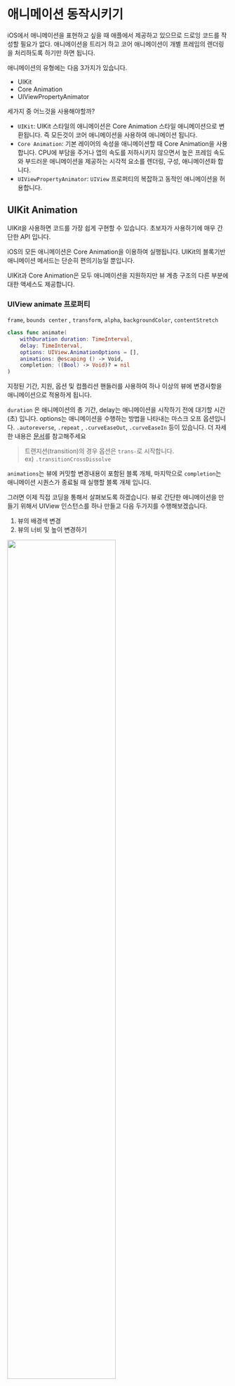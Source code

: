 # 애니메이션 동작시키기

iOS에서 애니메이션을 표현하고 싶을 때 애플에서 제공하고 있으므로 드로잉 코드를 작성할 필요가 없다. 애니메이션을 트리거 하고 코어 애니메이션이 개별 프레임의 렌더링을 처리하도록 하기만 하면 됩니다.

애니메이션의 유형에는 다음 3가지가 있습니다.

- UIKit
- Core Animation
- UIViewPropertyAnimator

세가지 중 어느것을 사용해야할까?

- `UIKit`: UIKit 스타일의 애니메이션은 Core Animation 스타일 애니메이션으로 변환됩니다. 즉 모든것이 코어 애니메이션을 사용하여 애니메이션 됩니다.
- `Core Animation`: 기본 레이어의 속성을 애니메이션할 때 Core Animation을 사용합니다. CPU에 부담을 주거나 앱의 속도를 저하시키지 않으면서 높은 프레임 속도와 부드러운 애니메이션을 제공하는 시각적 요소를 렌더링, 구성, 애니메이션화 합니다.
- `UIViewPropertyAnimator`: `UIView` 프로퍼티의 복잡하고 동적인 애니메이션을 허용합니다.

## UIKit Animation

UIKit을 사용하면 코드를 가장 쉽게 구현할 수 있습니다. 초보자가 사용하기에 매우 간단한 API 입니다. 

iOS의 모든 애니메이션은 Core Animation을 이용하여 실행됩니다. UIKit의 블록기반 애니메이션 메서드는 단순히 편의기능일 뿐입니다.

UIKit과 Core Animation은 모두 애니메이션을 지원하지만 뷰 계층 구조의 다른 부분에 대한 액세스도 제공합니다.

### UIView animate 프로퍼티

`frame`, `bounds center` , `transform`, `alpha`, `backgroundColor`, `contentStretch`

```swift
class func animate(
    withDuration duration: TimeInterval,
    delay: TimeInterval,
    options: UIView.AnimationOptions = [],
    animations: @escaping () -> Void,
    completion: ((Bool) -> Void)? = nil
)
```

지정된 기간, 지원, 옵션 및 컴플리션 핸들러를 사용하여 하나 이상의 뷰에 변경사항을 애니메이션으로 적용하게 됩니다.

`duration` 은 애니메이션의 총 기간, delay는 애니메이션을 시작하기 전에 대기할 시간(초) 입니다. options는 애니메이션을 수행하는 방법을 나타내는 마스크 오프 옵션입니다. `.autoreverse`, `.repeat` , `.curveEaseOut`, `.curveEaseIn` 등이 있습니다. 더 자세한 내용은 [문서](https://developer.apple.com/documentation/uikit/uiview/animationoptions)를 참고해주세요


> 트랜지션(transition)의 경우 옵션은 `trans-`로 시작합니다.<br>
ex) `.transitionCrossDissolve`



`animations`는 뷰에 커밋할 변경내용이 포함된 블록 개체, 마지막으로 `completion`는 애니메이션 시퀀스가 종료될 때 실행할 블록 개체 입니다.

그러면 이제 직접 코딩을 통해서 살펴보도록 하겠습니다. 뷰로 간단한 애니메이션을 만들기 위해서 UIView 인스턴스를 하나 만들고 다음 두가지를 수행해보겠습니다.

1. 뷰의 배경색 변경
2. 뷰의 너비 및 높이 변경하기

<img width= "70%" src="https://user-images.githubusercontent.com/76734067/218485010-4843346e-dbfc-4bac-a6f7-99578bb336a6.png">

<img width= "70%" src="https://user-images.githubusercontent.com/76734067/218485023-81778a72-075c-41fe-942b-989801645d7d.png">

코드를 실행하면 뷰의 배경색이 분홍색으로 변경되고 뷰의 크기가 커집니다. 하지만 이 애니메이션 바로 뒤에 다른 애니메이션을 수행하려면 어떻게 해야할까요? 뷰의 위치와 뷰의 색상을 변경하고 싶습니다.

completion handler를 사용하여 애니메이션 뒤에 다른 애니메이션을 제공할 수 있습니다.

<img width= "70%" src="https://user-images.githubusercontent.com/76734067/218485032-202e709c-13e6-4003-a4f1-7e3c297bdf96.png">

참고로 애니메이션이 진행되는 동안 터치 이벤트가 비활성화 되므로, 활성화 하려면 허용 사용자 상호작용을 true로 설정해야합니다.

SpringWithDampling을 사용하여 제공되는 다른 메서드가 있습니다. 이 메서드는 실제 스프링의 움직임에 해당하는 타이밍 커브를 사용해서 뷰 애니메이션을 사용합니다.

<img width= "70%" src="https://user-images.githubusercontent.com/76734067/218485041-6cdb19d5-e44d-4c3f-aa08-4ccd29ae6061.png">


dampingRatio는 애니메이션을 진동없이 부드럽게 감속하려면 1을 사용하면 됩니다.

velocity는 초기 스프링의 속도입니다. `1` 이라는 값이 의미하는 바가 1초동안 이동한 총 애니메이션의 거리에 해당합니다.(0에 가까워질수록 빨라집니다.)

하지만 코드블록이 여러개의 애니메이션을 수행하려 하는 경우 중첩되는 것을 볼 수 있습니다. 위처럼 2개밖에 없는 경우라면 별로 문제가 되지 않지만 10개정도 되는 갯수라면…? 너무 복잡해지고 말것입니다.

### animateKeyframes

그렇기 때문에 keyframe을 이용해서 지저분한 코드블록을 하나로 개선합니다. AnimateKeyframe은 현재 뷰에 대한 키프레임 기반 애니메이션을 설정하는데 사용할 수 있는 애니메이션 블록 객체를 만듭니다.

```swift
class func animateKeyframes(
    withDuration duration: TimeInterval,
    delay: TimeInterval,
    options: UIView.KeyframeAnimationOptions = [],
    animations: @escaping () -> Void,
    completion: ((Bool) -> Void)? = nil
)
```

애니메이션 뷰에 커밋할 변경사항이 포함된 블록 객체. 일반적으로 `addKeyframe(withRelativeStartTime:relativeDuration:animations:)`메서드를 호출합니다.

addKeyframes: 키프레임 애니메이션의 단일 프레임에 대한 타이밍 및 애니메이션 값을 지정합니다.

frameStartTime: 지정된 애니메이션을 시작할 시간입니다. 0에서 1사이의 값이어야합니다.

frameDuration: 지정된 값으로 애니메이션을 적용할 시간입니다. 이 값은 0에서 1사이의 범위여야하고 전체 애니메이션 길이에 대한 상대적인 시간을 나타냅니다.

<img width= "80%" src="https://user-images.githubusercontent.com/76734067/218485046-fcd74e61-bb6e-406c-b297-9111b94087bb.png">

UIView.animateKeyframes(withDuration: 4, …)가 애니메이션의 총길이가 4초임을 나타내고, withRelativeStartTime은 애니메이션의 상대적인 시작시간을 의미합니다. 0.25이면 4초의 1/4을 의미하며 1초에 해당합니다.

1. 배경색을 .magenta로 변경한다.
2. 알파값을 0.5로 설정한다.
3. x의 중심을 변경한다.
4. x의 중심을 변경한다.

네가지 작업을 1초마다 수행하고 있습니다.

여기까지가 UIView 애니메이션에 대한 내용입니다.

# Reference

- **[Animation In Swift](https://medium.com/doyeona/animations-in-swift-f1ee069e21a7)**